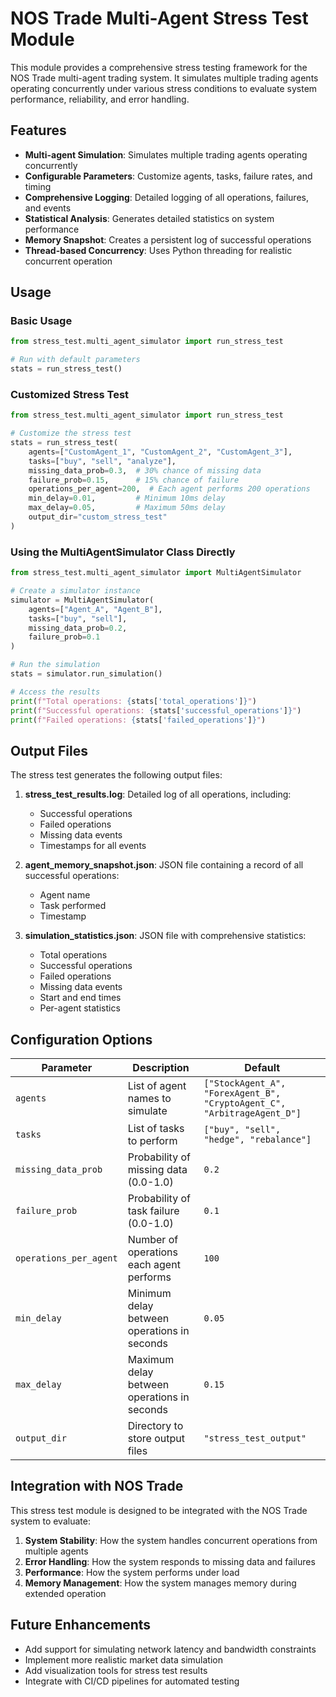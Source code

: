 # NOS Trade Multi-Agent Stress Test Module

This module provides a comprehensive stress testing framework for the NOS Trade multi-agent trading system. It simulates multiple trading agents operating concurrently under various stress conditions to evaluate system performance, reliability, and error handling.

## Features

- **Multi-agent Simulation**: Simulates multiple trading agents operating concurrently
- **Configurable Parameters**: Customize agents, tasks, failure rates, and timing
- **Comprehensive Logging**: Detailed logging of all operations, failures, and events
- **Statistical Analysis**: Generates detailed statistics on system performance
- **Memory Snapshot**: Creates a persistent log of successful operations
- **Thread-based Concurrency**: Uses Python threading for realistic concurrent operation

## Usage

### Basic Usage

```python
from stress_test.multi_agent_simulator import run_stress_test

# Run with default parameters
stats = run_stress_test()
```

### Customized Stress Test

```python
from stress_test.multi_agent_simulator import run_stress_test

# Customize the stress test
stats = run_stress_test(
    agents=["CustomAgent_1", "CustomAgent_2", "CustomAgent_3"],
    tasks=["buy", "sell", "analyze"],
    missing_data_prob=0.3,  # 30% chance of missing data
    failure_prob=0.15,      # 15% chance of failure
    operations_per_agent=200,  # Each agent performs 200 operations
    min_delay=0.01,         # Minimum 10ms delay
    max_delay=0.05,         # Maximum 50ms delay
    output_dir="custom_stress_test"
)
```

### Using the MultiAgentSimulator Class Directly

```python
from stress_test.multi_agent_simulator import MultiAgentSimulator

# Create a simulator instance
simulator = MultiAgentSimulator(
    agents=["Agent_A", "Agent_B"],
    tasks=["buy", "sell"],
    missing_data_prob=0.2,
    failure_prob=0.1
)

# Run the simulation
stats = simulator.run_simulation()

# Access the results
print(f"Total operations: {stats['total_operations']}")
print(f"Successful operations: {stats['successful_operations']}")
print(f"Failed operations: {stats['failed_operations']}")
```

## Output Files

The stress test generates the following output files:

1. **stress_test_results.log**: Detailed log of all operations, including:
   - Successful operations
   - Failed operations
   - Missing data events
   - Timestamps for all events

2. **agent_memory_snapshot.json**: JSON file containing a record of all successful operations:
   - Agent name
   - Task performed
   - Timestamp

3. **simulation_statistics.json**: JSON file with comprehensive statistics:
   - Total operations
   - Successful operations
   - Failed operations
   - Missing data events
   - Start and end times
   - Per-agent statistics

## Configuration Options

| Parameter | Description | Default |
|-----------|-------------|---------|
| `agents` | List of agent names to simulate | `["StockAgent_A", "ForexAgent_B", "CryptoAgent_C", "ArbitrageAgent_D"]` |
| `tasks` | List of tasks to perform | `["buy", "sell", "hedge", "rebalance"]` |
| `missing_data_prob` | Probability of missing data (0.0-1.0) | `0.2` |
| `failure_prob` | Probability of task failure (0.0-1.0) | `0.1` |
| `operations_per_agent` | Number of operations each agent performs | `100` |
| `min_delay` | Minimum delay between operations in seconds | `0.05` |
| `max_delay` | Maximum delay between operations in seconds | `0.15` |
| `output_dir` | Directory to store output files | `"stress_test_output"` |

## Integration with NOS Trade

This stress test module is designed to be integrated with the NOS Trade system to evaluate:

1. **System Stability**: How the system handles concurrent operations from multiple agents
2. **Error Handling**: How the system responds to missing data and failures
3. **Performance**: How the system performs under load
4. **Memory Management**: How the system manages memory during extended operation

## Future Enhancements

- Add support for simulating network latency and bandwidth constraints
- Implement more realistic market data simulation
- Add visualization tools for stress test results
- Integrate with CI/CD pipelines for automated testing 